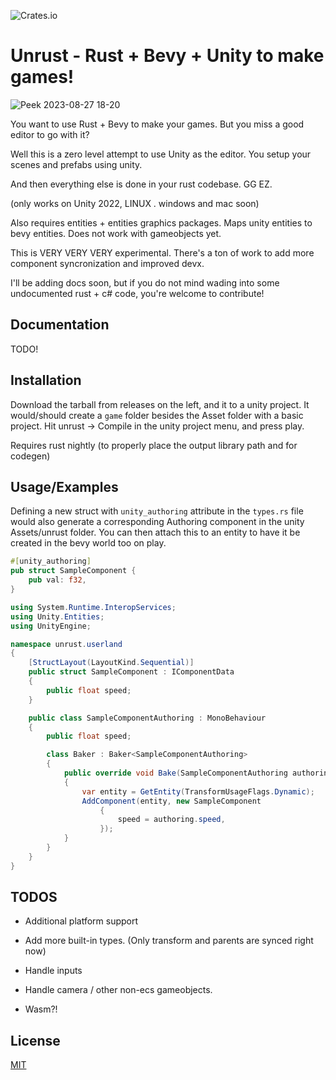 
![Crates.io](https://img.shields.io/crates/v/unrust?link=https%3A%2F%2Fcrates.io%2Fcrates%2Funrust)
# Unrust - Rust + Bevy + Unity to make games!
![Peek 2023-08-27 18-20](https://github.com/gamedolphin/unrust/assets/7590634/17b9e2a9-e0a1-4891-82a3-133fa32e86ec)

You want to use Rust + Bevy to make your games. But you miss a good editor to go with it? 

Well this is a zero level attempt to use Unity as the editor. You setup your scenes and prefabs using unity. 

And then everything else is done in your rust codebase. GG EZ.

(only works on Unity 2022, LINUX . windows and mac soon)

Also requires entities + entities graphics packages. Maps unity entities to bevy entities. Does not work with gameobjects yet. 

This is VERY VERY VERY experimental. There's a ton of work to add more component syncronization and improved devx.

I'll be adding docs soon, but if you do not mind wading into some undocumented rust + c# code, you're welcome to contribute! 

## Documentation

TODO!


## Installation

Download the tarball from releases on the left, and it to a unity project. 
It would/should create a `game` folder besides the Asset folder with a basic project. 
Hit unrust -> Compile in the unity project menu, and press play. 

Requires rust nightly (to properly place the output library path and for codegen)

## Usage/Examples

Defining a new struct with `unity_authoring` attribute in the `types.rs` file would also generate a corresponding Authoring component in the unity Assets/unrust folder. You can then attach this to an entity to have it be created in the bevy world too on play.

```rust
#[unity_authoring]
pub struct SampleComponent {
    pub val: f32,
}
```

```csharp
using System.Runtime.InteropServices;
using Unity.Entities;
using UnityEngine;

namespace unrust.userland
{
    [StructLayout(LayoutKind.Sequential)]
    public struct SampleComponent : IComponentData
    {
        public float speed;
    }

    public class SampleComponentAuthoring : MonoBehaviour
    {
        public float speed;

        class Baker : Baker<SampleComponentAuthoring>
        {
            public override void Bake(SampleComponentAuthoring authoring)
            {
                var entity = GetEntity(TransformUsageFlags.Dynamic);
                AddComponent(entity, new SampleComponent
                    {
                        speed = authoring.speed,
                    });
            }
        }
    }
}

```
## TODOS

- Additional platform support

- Add more built-in types. (Only transform and parents are synced right now)

- Handle inputs

- Handle camera / other non-ecs gameobjects.

- Wasm?!


## License

[MIT](https://choosealicense.com/licenses/mit/)

